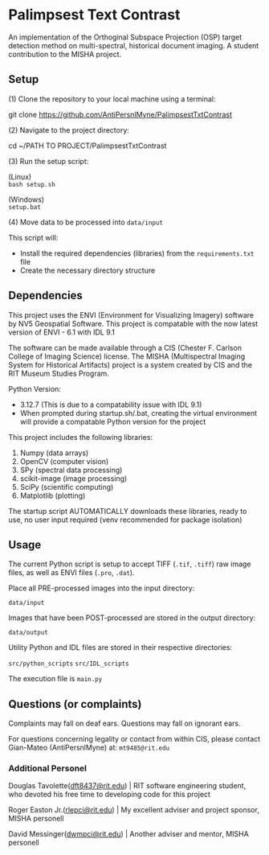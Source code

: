 # Palimpsest Text Contrast
An implementation of the Orthoginal Subspace Projection (OSP) target detection method on multi-spectral, historical document imaging. A student contribution to the MISHA project. 


## Setup
(1) Clone the repository to your local machine using a terminal:

git clone https://github.com/AntiPersnlMyne/PalimpsestTxtContrast


(2) Navigate to the project directory:

cd ~/PATH TO PROJECT/PalimpsestTxtContrast


(3) Run the setup script:

(Linux) \
`bash setup.sh`

(Windows) \
`setup.bat`

(4) Move data to be processed into `data/input`


This script will:
- Install the required dependencies (libraries) from the `requirements.txt` file
- Create the necessary directory structure



## Dependencies
This project uses the ENVI (Environment for Visualizing Imagery) software by NV5 Geospatial Software. This project is compatable with the now latest version of ENVI - 6.1 with IDL 9.1

The software can be made available through a CIS (Chester F. Carlson College of Imaging Science) license. The MISHA (Multispectral Imaging System for Historical Artifacts) project is a system created by CIS and the RIT Museum Studies Program.

Python Version:
- 3.12.7 (This is due to a compatability issue with IDL 9.1)
- When prompted during startup.sh/.bat, creating the virtual environment will provide a compatable Python version for the project

This project includes the following libraries: 
1. Numpy (data arrays)
2. OpenCV (computer vision)
3. SPy (spectral data processing)
4. scikit-image (image processing)
5. SciPy (scientific computing)
6. Matplotlib (plotting)

The startup script AUTOMATICALLY downloads these libraries, ready to use, no user input required (venv recommended for package isolation)



## Usage
The current Python script is setup to accept TIFF (`.tif`, `.tiff`) raw image files, as well as ENVI files (`.pro`, `.dat`). 

Place all PRE-processed images into the input directory:

`data/input`

Images that have been POST-processed are stored in the output directory: 

`data/output`

Utility Python and IDL files are stored in their respective directories: 

`src/python_scripts`
`src/IDL_scripts`

The execution file is `main.py`


## Questions (or complaints)
Complaints may fall on deaf ears. Questions may fall on ignorant ears.

For questions concerning legality or contact from within CIS, please contact Gian-Mateo (AntiPersnlMyne) at: 
`mt9485@rit.edu`

### Additional Personel

Douglas Tavolette(dft8437@rit.edu) | RIT software engineering student, who devoted his free time to developing code for this project


Roger Easton Jr.(rlepci@rit.edu) | My excellent adviser and project sponsor, MISHA personell


David Messinger(dwmpci@rit.edu) | Another adviser and mentor, MISHA personell

